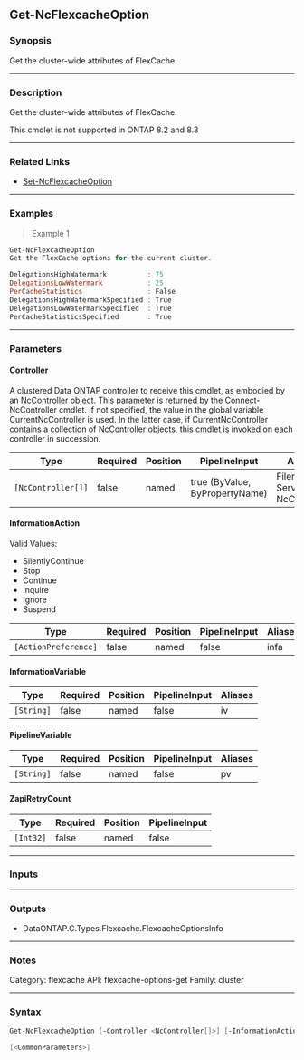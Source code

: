 Get-NcFlexcacheOption
---------------------

### Synopsis
Get the cluster-wide attributes of FlexCache.

---

### Description

Get the cluster-wide attributes of FlexCache.

This cmdlet is not supported in ONTAP 8.2 and 8.3

---

### Related Links
* [Set-NcFlexcacheOption](Set-NcFlexcacheOption)

---

### Examples
> Example 1

```PowerShell
Get-NcFlexcacheOption
Get the FlexCache options for the current cluster.

DelegationsHighWatermark          : 75
DelegationsLowWatermark           : 25
PerCacheStatistics                : False
DelegationsHighWatermarkSpecified : True
DelegationsLowWatermarkSpecified  : True
PerCacheStatisticsSpecified       : True

```

---

### Parameters
#### **Controller**
A clustered Data ONTAP controller to receive this cmdlet, as embodied by an NcController object.  This parameter is returned by the Connect-NcController cmdlet.  If not specified, the value in the global variable CurrentNcController is used.  In the latter case, if CurrentNcController contains a collection of NcController objects, this cmdlet is invoked on each controller in succession.

|Type              |Required|Position|PipelineInput                 |Aliases                          |
|------------------|--------|--------|------------------------------|---------------------------------|
|`[NcController[]]`|false   |named   |true (ByValue, ByPropertyName)|Filer<br/>Server<br/>NcController|

#### **InformationAction**

Valid Values:

* SilentlyContinue
* Stop
* Continue
* Inquire
* Ignore
* Suspend

|Type                |Required|Position|PipelineInput|Aliases|
|--------------------|--------|--------|-------------|-------|
|`[ActionPreference]`|false   |named   |false        |infa   |

#### **InformationVariable**

|Type      |Required|Position|PipelineInput|Aliases|
|----------|--------|--------|-------------|-------|
|`[String]`|false   |named   |false        |iv     |

#### **PipelineVariable**

|Type      |Required|Position|PipelineInput|Aliases|
|----------|--------|--------|-------------|-------|
|`[String]`|false   |named   |false        |pv     |

#### **ZapiRetryCount**

|Type     |Required|Position|PipelineInput|
|---------|--------|--------|-------------|
|`[Int32]`|false   |named   |false        |

---

### Inputs

---

### Outputs
* DataONTAP.C.Types.Flexcache.FlexcacheOptionsInfo

---

### Notes
Category: flexcache
API: flexcache-options-get
Family: cluster

---

### Syntax
```PowerShell
Get-NcFlexcacheOption [-Controller <NcController[]>] [-InformationAction <ActionPreference>] [-InformationVariable <String>] [-PipelineVariable <String>] [-ZapiRetryCount <Int32>] 
```
```PowerShell
[<CommonParameters>]
```
